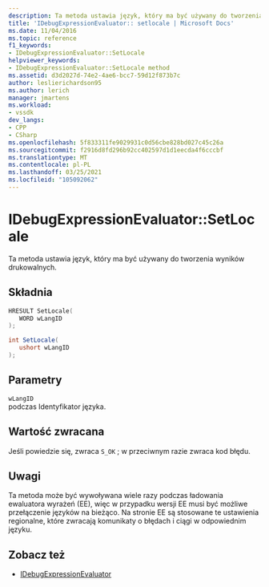 ```yaml
---
description: Ta metoda ustawia język, który ma być używany do tworzenia wyników drukowalnych.
title: 'IDebugExpressionEvaluator:: setlocale | Microsoft Docs'
ms.date: 11/04/2016
ms.topic: reference
f1_keywords:
- IDebugExpressionEvaluator::SetLocale
helpviewer_keywords:
- IDebugExpressionEvaluator::SetLocale method
ms.assetid: d3d2027d-74e2-4ae6-bcc7-59d12f873b7c
author: leslierichardson95
ms.author: lerich
manager: jmartens
ms.workload:
- vssdk
dev_langs:
- CPP
- CSharp
ms.openlocfilehash: 5f833311fe9029931c0d56cbe828bd027c45c26a
ms.sourcegitcommit: f2916d8fd296b92cc402597d1d1eecda4f6cccbf
ms.translationtype: MT
ms.contentlocale: pl-PL
ms.lasthandoff: 03/25/2021
ms.locfileid: "105092062"
---
```

# <a name="idebugexpressionevaluatorsetlocale"></a>IDebugExpressionEvaluator::SetLocale
Ta metoda ustawia język, który ma być używany do tworzenia wyników drukowalnych.

## <a name="syntax"></a>Składnia

```cpp
HRESULT SetLocale( 
   WORD wLangID
);
```

```csharp
int SetLocale(
   ushort wLangID
);
```

## <a name="parameters"></a>Parametry
`wLangID`\
podczas Identyfikator języka.

## <a name="return-value"></a>Wartość zwracana
 Jeśli powiedzie się, zwraca `S_OK` ; w przeciwnym razie zwraca kod błędu.

## <a name="remarks"></a>Uwagi
 Ta metoda może być wywoływana wiele razy podczas ładowania ewaluatora wyrażeń (EE), więc w przypadku wersji EE musi być możliwe przełączenie języków na bieżąco. Na stronie EE są stosowane te ustawienia regionalne, które zwracają komunikaty o błędach i ciągi w odpowiednim języku.

## <a name="see-also"></a>Zobacz też
- [IDebugExpressionEvaluator](../../../extensibility/debugger/reference/idebugexpressionevaluator.md)
